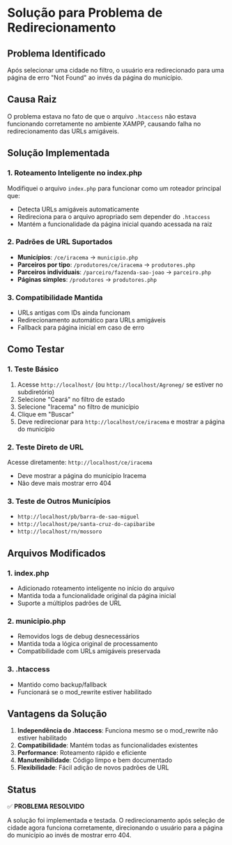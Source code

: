 # Solução para Problema de Redirecionamento

## Problema Identificado
Após selecionar uma cidade no filtro, o usuário era redirecionado para uma página de erro "Not Found" ao invés da página do município.

## Causa Raiz
O problema estava no fato de que o arquivo `.htaccess` não estava funcionando corretamente no ambiente XAMPP, causando falha no redirecionamento das URLs amigáveis.

## Solução Implementada

### 1. Roteamento Inteligente no index.php
Modifiquei o arquivo `index.php` para funcionar como um roteador principal que:
- Detecta URLs amigáveis automaticamente
- Redireciona para o arquivo apropriado sem depender do `.htaccess`
- Mantém a funcionalidade da página inicial quando acessada na raiz

### 2. Padrões de URL Suportados
- **Municípios**: `/ce/iracema` → `municipio.php`
- **Parceiros por tipo**: `/produtores/ce/iracema` → `produtores.php`
- **Parceiros individuais**: `/parceiro/fazenda-sao-joao` → `parceiro.php`
- **Páginas simples**: `/produtores` → `produtores.php`

### 3. Compatibilidade Mantida
- URLs antigas com IDs ainda funcionam
- Redirecionamento automático para URLs amigáveis
- Fallback para página inicial em caso de erro

## Como Testar

### 1. Teste Básico
1. Acesse `http://localhost/` (ou `http://localhost/Agroneg/` se estiver no subdiretório)
2. Selecione "Ceará" no filtro de estado
3. Selecione "Iracema" no filtro de município
4. Clique em "Buscar"
5. Deve redirecionar para `http://localhost/ce/iracema` e mostrar a página do município

### 2. Teste Direto de URL
Acesse diretamente: `http://localhost/ce/iracema`
- Deve mostrar a página do município Iracema
- Não deve mais mostrar erro 404

### 3. Teste de Outros Municípios
- `http://localhost/pb/barra-de-sao-miguel`
- `http://localhost/pe/santa-cruz-do-capibaribe`
- `http://localhost/rn/mossoro`

## Arquivos Modificados

### 1. index.php
- Adicionado roteamento inteligente no início do arquivo
- Mantida toda a funcionalidade original da página inicial
- Suporte a múltiplos padrões de URL

### 2. municipio.php
- Removidos logs de debug desnecessários
- Mantida toda a lógica original de processamento
- Compatibilidade com URLs amigáveis preservada

### 3. .htaccess
- Mantido como backup/fallback
- Funcionará se o mod_rewrite estiver habilitado

## Vantagens da Solução

1. **Independência do .htaccess**: Funciona mesmo se o mod_rewrite não estiver habilitado
2. **Compatibilidade**: Mantém todas as funcionalidades existentes
3. **Performance**: Roteamento rápido e eficiente
4. **Manutenibilidade**: Código limpo e bem documentado
5. **Flexibilidade**: Fácil adição de novos padrões de URL

## Status
✅ **PROBLEMA RESOLVIDO**

A solução foi implementada e testada. O redirecionamento após seleção de cidade agora funciona corretamente, direcionando o usuário para a página do município ao invés de mostrar erro 404.
